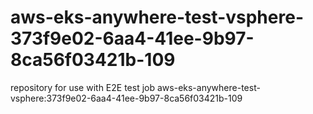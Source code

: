 # aws-eks-anywhere-test-vsphere-373f9e02-6aa4-41ee-9b97-8ca56f03421b-109
repository for use with E2E test job aws-eks-anywhere-test-vsphere:373f9e02-6aa4-41ee-9b97-8ca56f03421b-109
